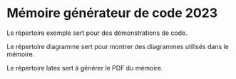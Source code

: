 # Mémoire générateur de code 2023

Le répertoire exemple sert pour des démonstrations de code.

Le répertoire diagramme sert pour montrer des diagrammes utilisés dans le mémoire.

Le répertoire latex sert à générer le PDF du mémoire.
